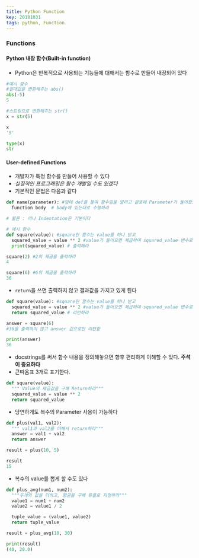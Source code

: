 ```yaml
---
title: Python Function
key: 20181031
tags: python, Function
---
```


### Functions
#### Python 내장 함수(Built-in function)
- Python은 반복적으로 사용되는 기능들에 대해서는 함수로 만들어 내장되어 있다

~~~python
#예시 함수
#절대값을 변환해주는 abs()
abs(-5)
5

#스트링으로 변환해주는 str()
x = str(5)

x
'5'

type(x)
str
~~~

#### User-defined Functions
- 개발자가 특정 함수를 만들어 사용할 수 있다
- *실질적인 프로그래밍은 함수 개발일 수도 있겠다*
- 기본적인 문법은 다음과 같다

~~~python
def name(parameter): #앞에 def를 붙여 함수임을 알리고 괄호에 Parameter가 들어왔을 때
  function body  # body에 있는대로 수행하라

# 물론 : 이나 Indentation은 기본이다
~~~

~~~python
# 예시 함수
def square(value): #square란 함수는 value를 하나 받고
  squared_value = value ** 2 #value가 들어오면 제곱하여 squared_value 변수로 지정하고
  print(squared_value) # 출력해라

square(2) #2의 제곱을 출력하라
4

square(6) #6의 제곱을 출력하라
36
~~~

- ```return```을 쓰면 출력하지 않고 결과값을 가지고 있게 된다

~~~python
def square(value): #square란 함수는 value를 하나 받고
  squared_value = value ** 2 #value가 들어오면 제곱하여 squared_value 변수로 지정하고
  return squared_value # 리턴하라

answer = square(6)
#36을 출력하지 않고 answer 값으로만 리턴함

print(answer)
36  
~~~
- docstrings를 써서 함수 내용을 정의해놓으면 향후 편리하게 이해할 수 있다. **주석이 중요하다**
- 큰따옴표 3개로 표기한다.

~~~python
def square(value):
  """ Value의 제곱값을 구해 Return하라"""
  squared_value = value ** 2
  return squared_value
~~~

- 당연하게도 복수의 Parameter 사용이 가능하다

~~~python
def plus(val1, val2):
  """ val1과 val2를 더해서 return하라"""
  answer = val1 + val2
  return answer

result = plus(10, 5)

result
15
~~~

- 복수의 value를 뽑게 할 수도 있다

~~~python
def plus_avg(num1, num2):
  """두개의 값을 더하고, 평균을 구해 튜플로 지정하라"""
  value1 = num1 + num2
  value2 = value1 / 2

  tuple_value = (value1, value2)
  return tuple_value

result = plus_avg(10, 30)

print(result)
(40, 20.0)
~~~

